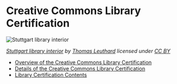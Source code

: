 # Creative Commons Library Certification

![Stuttgart library interior](https://github.com/creativecommons/cc-cert-lib/blob/master/images/stuttgart-library.jpg "Stuttgart library interior")

*[Stuttgart library interior](https://www.flickr.com/photos/41346951@N05/9786288611) by [Thomas Leuthard](https://www.flickr.com/photos/thomasleuthard/) licensed under [CC BY](https://creativecommons.org/licenses/by/2.0/)*

* [Overview of the Creative Commons Library Certification](overview/index.md) 
* [Details of the Creative Commons Library Certification](details/index.md) 
* [Library Certification Contents](contents/index.md)  

